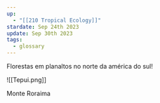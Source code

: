 ```yaml
---
up:
  - "[[210 Tropical Ecology]]"
stardate: Sep 24th 2023
update: Sep 30th 2023
tags:
  - glossary
---
```


Florestas em planaltos no norte da américa do sul!

![[Tepui.png]]

Monte Roraima